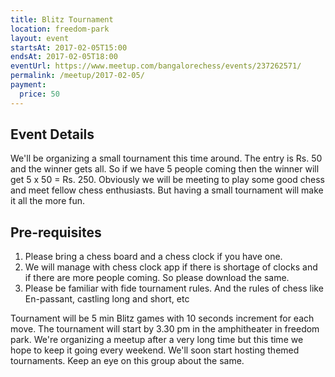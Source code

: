 ```yaml
---
title: Blitz Tournament
location: freedom-park
layout: event
startsAt: 2017-02-05T15:00
endsAt: 2017-02-05T18:00
eventUrl: https://www.meetup.com/bangalorechess/events/237262571/
permalink: /meetup/2017-02-05/
payment:
  price: 50
---
```

## Event Details
We'll be organizing a small tournament this time around. The entry is Rs. 50 and the winner gets all. So if we have 5 people coming then the winner will get 5 x 50 = Rs. 250. Obviously we will be meeting to play some good chess and meet fellow chess enthusiasts. But having a small tournament will make it all the more fun. 

## Pre-requisites
1. Please bring a chess board and a chess clock if you have one.
1. We will manage with chess clock app if there is shortage of clocks and if there are more people coming. So please download the same.
1. Please be familiar with fide tournament rules. And the rules of chess like En-passant, castling long and short, etc

Tournament will be 5 min Blitz games with 10 seconds increment for each move. The tournament will start by 3.30 pm in the amphitheater in freedom park. We're organizing a meetup after a very long time but this time we hope to keep it going every weekend. We'll soon start hosting themed tournaments. Keep an eye on this group about the same.
